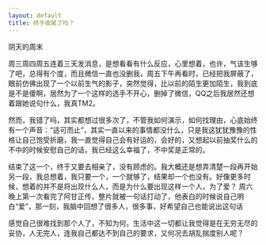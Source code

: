```yaml
---
layout: default
title: 终于收尾了吗？
---
```


阴天的周末

周三周四周五连着三天发消息，是想看看有什么反应，心里想着，也许，气该生够了吧，总得有个度，而且微信一直也没删我，周五下午再看时，已经把我屏蔽了，眼前仿佛出现了一个以前生气的影子，突然觉得，比以前的陌生更加陌生，我到底是不是傻啊，居然为了一个这样的选手不开心，删掉了微信，QQ之后我居然还想着跟她说句什么，我真TM2。

然而，我错了吗，其实都想过很多次了，不管我如何演示，如何找理由，心底始终有一个声音：“适可而止”，其实一直以来的事情都没什么，只是我这犹犹豫豫的性格让自己饱受折磨，我一直觉得自己会有好运的，会好的，又想起以前抽奖什么的不中的时候安慰自己的话，我已经这么幸福了，不中奖是正常的。

结束了这一个，终于又要去相亲了，没有顾虑的。我大概还是想弄清楚一段再开始另一段，我总想着，我只要一个，一个就够了，结果却一个也没有。好像更多时候，想着的并不是将出现什么人，而是为什么要出现这样一个人，为了爱？ 周六晚上第一次看完了阿甘正传，整片就被一句话打动了，他表白的时候说自己明白“爱”，那一刻，我脑中回想了很多人，很多事，好希望自己也能说出这句话

感觉自己很难找到那个人了，不知为何，生活中这一切都让我觉得是在无穷无尽的妥协，人无完人，连我自己都达不到自己的要求，又何况去胡乱揣度别人呢？